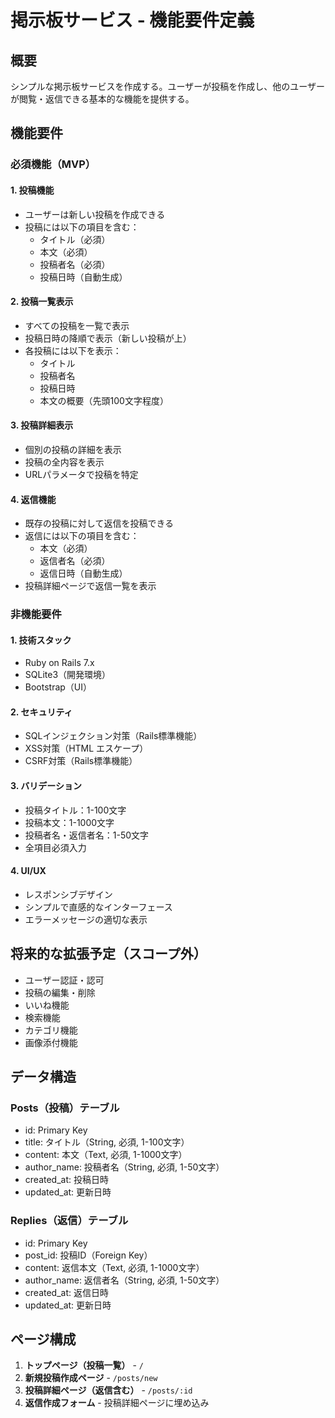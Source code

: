 # 掲示板サービス - 機能要件定義

## 概要
シンプルな掲示板サービスを作成する。ユーザーが投稿を作成し、他のユーザーが閲覧・返信できる基本的な機能を提供する。

## 機能要件

### 必須機能（MVP）

#### 1. 投稿機能
- ユーザーは新しい投稿を作成できる
- 投稿には以下の項目を含む：
  - タイトル（必須）
  - 本文（必須）
  - 投稿者名（必須）
  - 投稿日時（自動生成）

#### 2. 投稿一覧表示
- すべての投稿を一覧で表示
- 投稿日時の降順で表示（新しい投稿が上）
- 各投稿には以下を表示：
  - タイトル
  - 投稿者名
  - 投稿日時
  - 本文の概要（先頭100文字程度）

#### 3. 投稿詳細表示
- 個別の投稿の詳細を表示
- 投稿の全内容を表示
- URLパラメータで投稿を特定

#### 4. 返信機能
- 既存の投稿に対して返信を投稿できる
- 返信には以下の項目を含む：
  - 本文（必須）
  - 返信者名（必須）
  - 返信日時（自動生成）
- 投稿詳細ページで返信一覧を表示

### 非機能要件

#### 1. 技術スタック
- Ruby on Rails 7.x
- SQLite3（開発環境）
- Bootstrap（UI）

#### 2. セキュリティ
- SQLインジェクション対策（Rails標準機能）
- XSS対策（HTML エスケープ）
- CSRF対策（Rails標準機能）

#### 3. バリデーション
- 投稿タイトル：1-100文字
- 投稿本文：1-1000文字
- 投稿者名・返信者名：1-50文字
- 全項目必須入力

#### 4. UI/UX
- レスポンシブデザイン
- シンプルで直感的なインターフェース
- エラーメッセージの適切な表示

## 将来的な拡張予定（スコープ外）
- ユーザー認証・認可
- 投稿の編集・削除
- いいね機能
- 検索機能
- カテゴリ機能
- 画像添付機能

## データ構造

### Posts（投稿）テーブル
- id: Primary Key
- title: タイトル（String, 必須, 1-100文字）
- content: 本文（Text, 必須, 1-1000文字）
- author_name: 投稿者名（String, 必須, 1-50文字）
- created_at: 投稿日時
- updated_at: 更新日時

### Replies（返信）テーブル
- id: Primary Key
- post_id: 投稿ID（Foreign Key）
- content: 返信本文（Text, 必須, 1-1000文字）
- author_name: 返信者名（String, 必須, 1-50文字）
- created_at: 返信日時
- updated_at: 更新日時

## ページ構成

1. **トップページ（投稿一覧）** - `/`
2. **新規投稿作成ページ** - `/posts/new`
3. **投稿詳細ページ（返信含む）** - `/posts/:id`
4. **返信作成フォーム** - 投稿詳細ページに埋め込み
